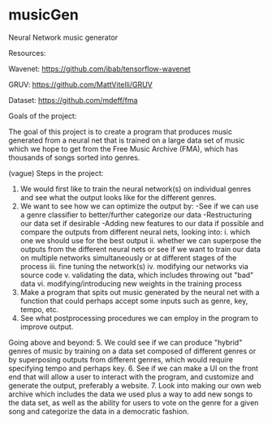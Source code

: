 # musicGen
Neural Network music generator

Resources:

Wavenet: https://github.com/ibab/tensorflow-wavenet

GRUV: https://github.com/MattVitelli/GRUV

Dataset: https://github.com/mdeff/fma

Goals of the project:

The goal of this project is to create a program that produces music generated from a neural net that is trained on a large data set of music which we hope to get from the Free Music Archive (FMA), which has thousands of songs sorted into genres. 

(vague) Steps in the project:

1. We would first like to train the neural network(s) on individual genres and see what the output looks like for the different genres.
2. We want to see how we can optimize the output by:
    -See if we can use a genre classifier to better/further categorize our data
    -Restructuring our data set if desirable
    -Adding new features to our data if possible and compare the outputs from different neural nets, looking into:
        i. which one we should use for the best output
        ii. whether we can superpose the outputs from the different neural nets or see if we want to train our data on multiple networks               simultaneously or at different stages of the process
        iii. fine tuning the network(s)
        iv. modifying our networks via source code
        v. validating the data, which includes throwing out "bad" data
        vi. modifying/introducing new weights in the training process
3. Make a program that spits out music generated by the neural net with a function that could perhaps accept some inputs such as genre, key, tempo, etc.
4. See what postprocessing procedures we can employ in the program to improve output.

Going above and beyond:
5. We could see if we can produce "hybrid" genres of music by training on a data set composed of different genres or by superposing outputs from different genres, which would require specifying tempo and perhaps key.
6. See if we can make a UI on the front end that will allow a user to interact with the program, and customize and generate the output, preferably a website.
7. Look into making our own web archive which includes the data we used plus a way to add new songs to the data set, as well as the ability for users to vote on the genre for a given song and categorize the data in a democratic fashion. 






